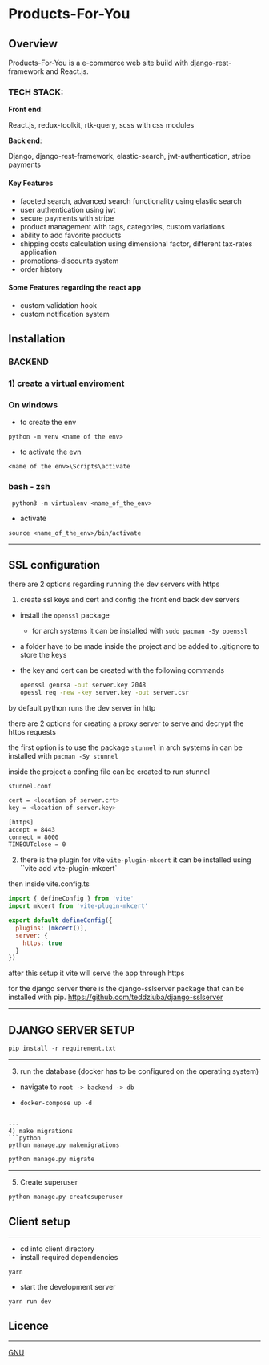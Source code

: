 # Products-For-You

## Overview

Products-For-You is a e-commerce web site build with django-rest-framework and React.js.

### TECH STACK:

  **Front end**:

  React.js, redux-toolkit, rtk-query, scss with css modules

  **Back end**:

  Django, django-rest-framework, elastic-search, jwt-authentication, stripe payments

#### Key Features

- faceted search, advanced search functionality using elastic search
- user authentication using jwt
- secure payments with stripe
- product management with tags, categories, custom variations
- ability to add favorite products
- shipping costs calculation using dimensional factor, different tax-rates application
- promotions-discounts system
- order history


#### Some Features regarding the react app
- custom validation hook
- custom notification system


## Installation

### BACKEND
### 1) create a virtual enviroment

### On windows

* to create the env

``python -m venv <name of the env>``

* to activate the evn

``<name of the env>\Scripts\activate``

### bash - zsh
`` python3 -m virtualenv <name_of_the_env>``
* activate

``source <name_of_the_env>/bin/activate``

---

## SSL configuration


there are 2 options regarding running the dev servers with https

1) create ssl keys and cert and config the front end back dev servers

  -  install the ``openssl`` package
      - for arch systems it can be installed with ``sudo pacman -Sy openssl``

  - a folder have to be made inside the project and be added to .gitignore
    to store the keys

  - the key and cert can be created with the following commands
    ```sh
    openssl genrsa -out server.key 2048
    opessl req -new -key server.key -out server.csr
    ```
  by default python runs the dev server in http

  there are 2 options for creating a proxy server to serve and decrypt the https requests

  the first option is to use the package ``stunnel``
  in arch systems in can be installed with ``pacman -Sy stunnel``

  inside the project a confing file can be created to run stunnel

  ``stunnel.conf``

  ```bash
  cert = <location of server.crt>
  key = <location of server.key>

  [https]
  accept = 8443
  connect = 8000
  TIMEOUTclose = 0

  ```





 2) there is the  plugin for vite ``vite-plugin-mkcert``
it can be installed using ``vite add vite-plugin-mkcert`

then inside vite.config.ts

 ```js
 import { defineConfig } from 'vite'
 import mkcert from 'vite-plugin-mkcert'

 export default defineConfig({
   plugins: [mkcert()],
   server: {
     https: true
   }
 })
```
after this setup it vite will serve the app through https


for the django server there is the django-sslserver package that can be installed with pip.
https://github.com/teddziuba/django-sslserver







---

## DJANGO SERVER SETUP


[^1]: (inside the root of the project)
```python
pip install -r requirement.txt
```
---
3) run the database (docker has to be configured on the operating system)

- navigate to  ``root -> backend -> db``

- ```shell
  docker-compose up -d
```

---
4) make migrations
```python
python manage.py makemigrations
```

```python
python manage.py migrate
```
---
5) Create superuser

```bash
python manage.py createsuperuser
```

## Client setup
---
- cd into client directory
- install required dependencies

``yarn``

- start the development server

``yarn run dev``


## Licence
---
[GNU](https://www.gnu.org/licenses/gpl-3.0.html)
